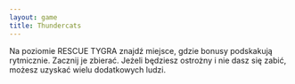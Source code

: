```yaml
---
layout: game
title: Thundercats
---
```


Na poziomie RESCUE TYGRA znajdź miejsce, gdzie bonusy 
podskakują
rytmicznie. Zacznij je zbierać. Jeżeli będziesz ostrożny i nie
dasz się zabić, możesz uzyskać wielu dodatkowych ludzi.
